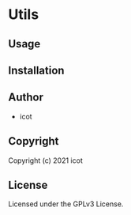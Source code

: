 # Utils

## Usage

## Installation

## Author

* icot

## Copyright

Copyright (c) 2021 icot

## License

Licensed under the GPLv3 License.
